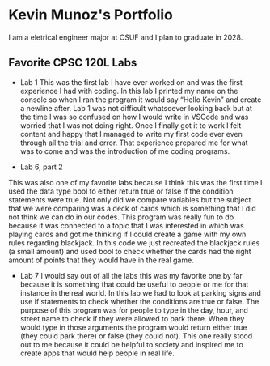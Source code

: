 
# Kevin Munoz's Portfolio

I am a eletrical engineer major at CSUF and I plan to graduate in 2028.

 ## Favorite CPSC 120L Labs

 * Lab 1 
This was the first lab I have ever worked on and was the first experience I had with coding. In this lab I printed my name on the console so when I ran the program it would say “Hello Kevin” and create a newline after. Lab 1 was not difficult whatsoever looking back but at the time I was so confused on how I would write in VSCode and was worried that I was not doing right. Once I finally got it to work I felt content and happy that I managed to write my first code ever even through all the trial and error. That experience prepared me for what was to come and was the introduction of me coding programs. 

* Lab 6, part 2

This was also one of my favorite labs because I think this was the first  time I used the data type bool to either return true or false if the condition statements were true. Not only did we compare variables but the subject that we were comparing was a deck of cards which is something that I did not think we can do in our codes. This program was really fun to do because it was connected to a topic that I was interested in which was playing cards and got me thinking if I could create a game with my own rules regarding blackjack. In this code we just recreated the blackjack rules (a small amount) and used bool to check whether the cards had the right amount of points that they would have in the real game. 

* Lab 7
I would say out of all the labs this was my favorite one by far because it is something that could be useful to people or me for that instance in the real world. In this lab we had to look at parking signs and use if statements to check whether the conditions are true or false. The purpose of this program was for people to type in the day, hour, and street name to check if they were allowed to park there. When they would type in those arguments the program would return either true (they could park there) or false (they could not). This one really stood out to me because it could be helpful to society and inspired me to create apps that would help people in real life.
